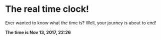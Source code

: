 # The real time clock!

Ever wanted to know what the time is? Well, your journey is about to end!

**The time is Nov 13, 2017, 22:26**